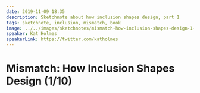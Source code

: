 ```yaml
---
date: 2019-11-09 18:35
description: Sketchnote about how inclusion shapes design, part 1
tags: sketchnote, inclusion, mismatch, book
image: ../../images/sketchnotes/mismatch-how-inclusion-shapes-design-1-small.jpg
speaker: Kat Holmes
speakerLink: https://twitter.com/katholmes
---
```


# Mismatch: How Inclusion Shapes Design (1/10)
